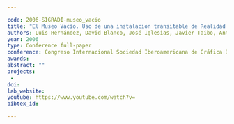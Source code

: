 ```yaml
---

code: 2006-SIGRADI-museo_vacio
title: "El Museo Vacío. Uso de una instalación transitable de Realidad Virtual para la experimentación espacial de una unidad habitacional en un asentamiento prerromano"
authors: Luis Hernández, David Blanco, José Iglesias, Javier Taibo, Antonio Seoane, Alberto Jaspe-Villanueva, and Rocío Mihura-Lopez
year: 2006
type: Conference full-paper
conference: Congreso Internacional Sociedad Iberoamericana de Gráfica Digital (SIGraDi)
awards: 
abstract: ""
projects: 
 - 
doi: 
lab_website: 
youtube: https://www.youtube.com/watch?v=
bibtex_id: 

---
```

